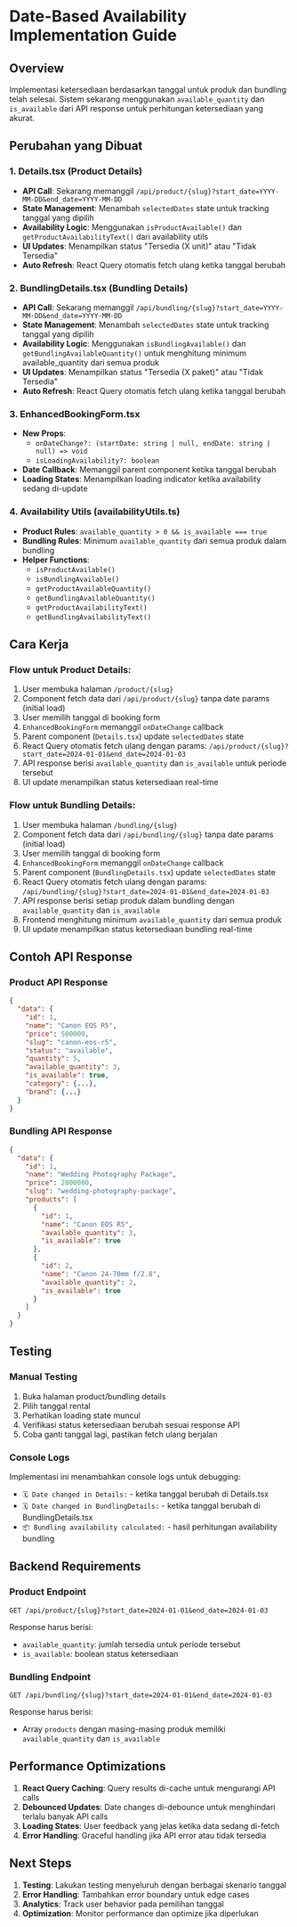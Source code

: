 # Date-Based Availability Implementation Guide

## Overview
Implementasi ketersediaan berdasarkan tanggal untuk produk dan bundling telah selesai. Sistem sekarang menggunakan `available_quantity` dan `is_available` dari API response untuk perhitungan ketersediaan yang akurat.

## Perubahan yang Dibuat

### 1. Details.tsx (Product Details)
- **API Call**: Sekarang memanggil `/api/product/{slug}?start_date=YYYY-MM-DD&end_date=YYYY-MM-DD`
- **State Management**: Menambah `selectedDates` state untuk tracking tanggal yang dipilih
- **Availability Logic**: Menggunakan `isProductAvailable()` dan `getProductAvailabilityText()` dari availability utils
- **UI Updates**: Menampilkan status "Tersedia (X unit)" atau "Tidak Tersedia"
- **Auto Refresh**: React Query otomatis fetch ulang ketika tanggal berubah

### 2. BundlingDetails.tsx (Bundling Details)
- **API Call**: Sekarang memanggil `/api/bundling/{slug}?start_date=YYYY-MM-DD&end_date=YYYY-MM-DD`
- **State Management**: Menambah `selectedDates` state untuk tracking tanggal yang dipilih
- **Availability Logic**: Menggunakan `isBundlingAvailable()` dan `getBundlingAvailableQuantity()` untuk menghitung minimum available_quantity dari semua produk
- **UI Updates**: Menampilkan status "Tersedia (X paket)" atau "Tidak Tersedia"
- **Auto Refresh**: React Query otomatis fetch ulang ketika tanggal berubah

### 3. EnhancedBookingForm.tsx
- **New Props**: 
  - `onDateChange?: (startDate: string | null, endDate: string | null) => void`
  - `isLoadingAvailability?: boolean`
- **Date Callback**: Memanggil parent component ketika tanggal berubah
- **Loading States**: Menampilkan loading indicator ketika availability sedang di-update

### 4. Availability Utils (availabilityUtils.ts)
- **Product Rules**: `available_quantity > 0 && is_available === true`
- **Bundling Rules**: Minimum `available_quantity` dari semua produk dalam bundling
- **Helper Functions**: 
  - `isProductAvailable()`
  - `isBundlingAvailable()`
  - `getProductAvailableQuantity()`
  - `getBundlingAvailableQuantity()`
  - `getProductAvailabilityText()`
  - `getBundlingAvailabilityText()`

## Cara Kerja

### Flow untuk Product Details:
1. User membuka halaman `/product/{slug}`
2. Component fetch data dari `/api/product/{slug}` tanpa date params (initial load)
3. User memilih tanggal di booking form
4. `EnhancedBookingForm` memanggil `onDateChange` callback
5. Parent component (`Details.tsx`) update `selectedDates` state
6. React Query otomatis fetch ulang dengan params: `/api/product/{slug}?start_date=2024-01-01&end_date=2024-01-03`
7. API response berisi `available_quantity` dan `is_available` untuk periode tersebut
8. UI update menampilkan status ketersediaan real-time

### Flow untuk Bundling Details:
1. User membuka halaman `/bundling/{slug}`
2. Component fetch data dari `/api/bundling/{slug}` tanpa date params (initial load)
3. User memilih tanggal di booking form
4. `EnhancedBookingForm` memanggil `onDateChange` callback
5. Parent component (`BundlingDetails.tsx`) update `selectedDates` state
6. React Query otomatis fetch ulang dengan params: `/api/bundling/{slug}?start_date=2024-01-01&end_date=2024-01-03`
7. API response berisi setiap produk dalam bundling dengan `available_quantity` dan `is_available`
8. Frontend menghitung minimum `available_quantity` dari semua produk
9. UI update menampilkan status ketersediaan bundling real-time

## Contoh API Response

### Product API Response
```json
{
  "data": {
    "id": 1,
    "name": "Canon EOS R5",
    "price": 500000,
    "slug": "canon-eos-r5",
    "status": "available",
    "quantity": 5,
    "available_quantity": 3,
    "is_available": true,
    "category": {...},
    "brand": {...}
  }
}
```

### Bundling API Response
```json
{
  "data": {
    "id": 1,
    "name": "Wedding Photography Package",
    "price": 2000000,
    "slug": "wedding-photography-package",
    "products": [
      {
        "id": 1,
        "name": "Canon EOS R5",
        "available_quantity": 3,
        "is_available": true
      },
      {
        "id": 2,
        "name": "Canon 24-70mm f/2.8",
        "available_quantity": 2,
        "is_available": true
      }
    ]
  }
}
```

## Testing

### Manual Testing
1. Buka halaman product/bundling details
2. Pilih tanggal rental
3. Perhatikan loading state muncul
4. Verifikasi status ketersediaan berubah sesuai response API
5. Coba ganti tanggal lagi, pastikan fetch ulang berjalan

### Console Logs
Implementasi ini menambahkan console logs untuk debugging:
- `🗓️ Date changed in Details:` - ketika tanggal berubah di Details.tsx
- `🗓️ Date changed in BundlingDetails:` - ketika tanggal berubah di BundlingDetails.tsx
- `📦 Bundling availability calculated:` - hasil perhitungan availability bundling

## Backend Requirements

### Product Endpoint
```
GET /api/product/{slug}?start_date=2024-01-01&end_date=2024-01-03
```
Response harus berisi:
- `available_quantity`: jumlah tersedia untuk periode tersebut
- `is_available`: boolean status ketersediaan

### Bundling Endpoint
```
GET /api/bundling/{slug}?start_date=2024-01-01&end_date=2024-01-03
```
Response harus berisi:
- Array `products` dengan masing-masing produk memiliki `available_quantity` dan `is_available`

## Performance Optimizations

1. **React Query Caching**: Query results di-cache untuk mengurangi API calls
2. **Debounced Updates**: Date changes di-debounce untuk menghindari terlalu banyak API calls
3. **Loading States**: User feedback yang jelas ketika data sedang di-fetch
4. **Error Handling**: Graceful handling jika API error atau tidak tersedia

## Next Steps

1. **Testing**: Lakukan testing menyeluruh dengan berbagai skenario tanggal
2. **Error Handling**: Tambahkan error boundary untuk edge cases
3. **Analytics**: Track user behavior pada pemilihan tanggal
4. **Optimization**: Monitor performance dan optimize jika diperlukan
